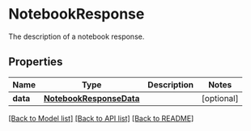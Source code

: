 # NotebookResponse

The description of a notebook response.

## Properties
Name | Type | Description | Notes
------------ | ------------- | ------------- | -------------
**data** | [**NotebookResponseData**](NotebookResponseData.md) |  | [optional] 

[[Back to Model list]](README.md#documentation-for-models) [[Back to API list]](README.md#documentation-for-api-endpoints) [[Back to README]](README.md)


